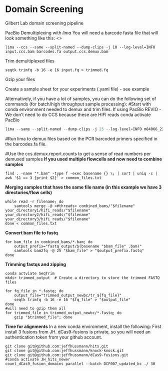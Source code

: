 # Domain Screening
Gilbert Lab domain screening pipeline

PacBio Demultiplexing with _lima_
  You will need a barcode fasta file that will look something like this: 
  <<Insert screenshot here >>
  
```
lima --ccs --same --split-named --dump-clips -j 10 --log-level=INFO input.ccs.bam barcodes.fa output.ccs.demux.bam
```
Trim demultiplexed files
```
seqtk trimfq -b 16 -e 16 input.fq > trimmed.fq
```

Gzip your files

Create a sample sheet for your experiments (.yaml file) - see example

Alternatively, if you have a lot of samples, you can do the following set of commands (for batch/high throughput sample processing):
#Start with conda environment needed to demux and trim files. If using PacBio REVIO - We don't need to do CCS because these are HIFI reads
conda activate PacBio
```python
lima --same --split-named --dump-clips -j 25 --log-level=INFO m84066_231208_174057_s1.hifi_reads.bam  DCF007_barcodes.fa ccs.demux.bam 
```
#Run lima to demux files based on the PCR barcoded primers specified in the barcodes.fa file.

#Use the ccs.demux.report.counts to get a sense of read numbers per demuxed samples
**If you used multiple flowcells and now need to combine samples**
```
find . -name "*.bam" -type f -exec basename {} \; | sort | uniq -c | awk '$1 == 3 {print $2}' > common_files.txt
```
**Merging samples that have the same file name (in this example we have 3 directories/flow cells)**
```
while read -r filename; do
    samtools merge -@ <#threads> combined_bams/"$filename" your_directory1/hifi_reads/"$filename" your_directory2/hifi_reads/"$filename" your_directory3/hifi_reads/"$filename"
done < common_files.txt
```
**Convert bam file to fastq**
```
for bam_file in combined_bams/*.bam; do
    output_prefix="fastq_output/$(basename "$bam_file" .bam)"
    samtools bam2fq -@ 25 "$bam_file" > "$output_prefix.fastq"
done
```
**Trimming fastqs and zipping**
```
conda actviate SeqTrim
mkdir trimmed_output  # Create a directory to store the trimmed FASTQ files

for fq_file in *.fastq; do
    output_file="trimmed_output_newbc/tr_${fq_file}"
    seqtk trimfq -b 16 -e 16 "$fq_file" > "$output_file"
done
#will need to gzip them all 
for trimmed_file in trimmed_output_newbc/*.fastq; do
    gzip "$trimmed_file"; done
```
**Time for alignments**
In a new conda environment, install the following: 
First install 3 fusions from JH. dCas9-fusions is private, so you will need an authentication token from your github account.
```
git clone git@github.com:jeffhussmann/hits.git
git clone git@github.com:jeffhussmann/knock-knock.git
git clone git@github.com:jeffhussmann/dCas9-fusions.git
#conda activate JH_hits_newer
count_dCas9_fusion_domains parallel --batch DCF007_updated_bc ./ 30
```
